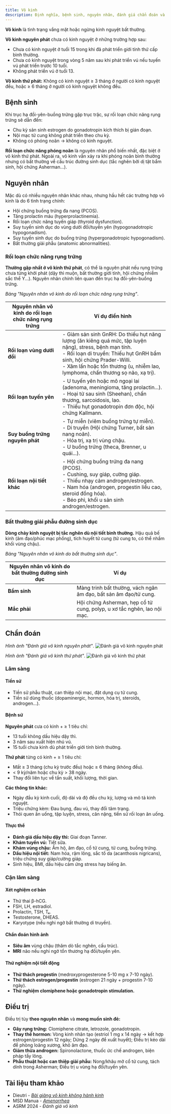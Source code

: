 ```yaml
---
title: Vô kinh
description: Định nghĩa, bệnh sinh, nguyên nhân, đánh giá chẩn đoán và phương pháp điều trị vô kinh.
---
```


**Vô kinh** là tình trạng vắng mặt hoặc ngừng kinh nguyệt bất thường.

**Vô kinh nguyên phát** chưa có kinh nguyệt ở những trường hợp sau:

- Chưa có kinh nguyệt ở tuổi 15 trong khi đã phát triển giới tính thứ cấp bình thường.
- Chưa có kinh nguyệt trong vòng 5 năm sau khi phát triển vú nếu tuyến vú phát triển trước 10 tuổi.
- Không phát triển vú ở tuổi 13.

**Vô kinh thứ phát:** Không có kinh nguyệt ≥ 3 tháng ở người có kinh nguyệt đều, hoặc ≥ 6 tháng ở người có kinh nguyệt không đều.

## Bệnh sinh

Khi trục hạ đồi-yên-buồng trứng gặp trục trặc, sự rối loạn chức năng rụng trứng sẽ dẫn đến:

- Chu kỳ sản sinh estrogen do gonadotropin kích thích bị gián đoạn.
- Nội mạc tử cung không phát triển theo chu kỳ.
- Không có phóng noãn → không có kinh nguyệt.

**Rối loạn chức năng phóng noãn** là nguyên nhân phổ biến nhất, đặc biệt ở vô kinh thứ phát. Ngoài ra, vô kinh vẫn xảy ra khi phóng noãn bình thường nhưng có bất thường về cấu trúc đường sinh dục (tắc nghẽn bởi dị tật bẩm sinh, hội chứng Asherman...).

## Nguyên nhân

Mặc dù có nhiều nguyên nhân khác nhau, nhưng hầu hết các trường hợp vô kinh là do 6 tình trạng chính:

- Hội chứng buồng trứng đa nang (PCOS).
- Tăng prolactin máu (hyperprolactinemia).
- Rối loạn chức năng tuyến giáp (thyroid dysfunction).
- Suy tuyến sinh dục do vùng dưới đồi/tuyến yên (hypogonadotropic hypogonadism).
- Suy tuyến sinh dục do buồng trứng (hypergonadotropic hypogonadism).
- Bất thường giải phẫu (anatomic abnormalities).

### Rối loạn chức năng rụng trứng

**Thường gặp nhất ở vô kinh thứ phát**, có thể là nguyên phát nếu rụng trứng chưa từng khởi phát (dậy thì muộn, bất thường giới tính, hội chứng nhiễm sắc thể Y...). Nguyên nhân chính liên quan đến trục hạ đồi-yên-buồng trứng.

_Bảng "Nguyên nhân vô kinh do rối loạn chức năng rụng trứng"_.

| Nguyên nhân vô kinh do rối loạn chức năng rụng trứng | Ví dụ điển hình                                                                                                                                                                                                                                                       |
| ---------------------------------------------------- | --------------------------------------------------------------------------------------------------------------------------------------------------------------------------------------------------------------------------------------------------------------------- |
| **Rối loạn vùng dưới đồi**                           | - Giảm sản sinh GnRH: Do thiếu hụt năng lượng (ăn kiêng quá mức, tập luyện nặng), stress, bệnh mạn tính.<br>- Rối loạn di truyền: Thiếu hụt GnRH bẩm sinh, hội chứng Prader-Willi.<br>- Xâm lấn hoặc tổn thương (u, nhiễm lao, lymphoma, chấn thương sọ não, xạ trị). |
| **Rối loạn tuyến yên**                               | - U tuyến yên hoặc mô ngoại lai (adenoma, meningioma, tăng prolactin...).<br>- Hoại tử sau sinh (Sheehan), chấn thương, sarcoidosis, lao.<br>- Thiếu hụt gonadotropin đơn độc, hội chứng Kallmann.                                                                    |
| **Suy buồng trứng nguyên phát**                      | - Tự miễn (viêm buồng trứng tự miễn).<br>- Di truyền (Hội chứng Turner, bất sản nang noãn).<br>- Hóa trị, xạ trị vùng chậu.<br>- U buồng trứng (theca, Brenner, u quái...).                                                                                           |
| **Rối loạn nội tiết khác**                           | - Hội chứng buồng trứng đa nang (PCOS).<br>- Cushing, suy giáp, cường giáp.<br>- Thiếu nhạy cảm androgen/estrogen.<br>- Nam hóa (androgen, progestin liều cao, steroid đồng hóa).<br>- Béo phì, khối u sản sinh androgen/estrogen.                                    |

### Bất thường giải phẫu đường sinh dục

**Dòng chảy kinh nguyệt bị tắc nghẽn dù nội tiết bình thường.** Hậu quả bế kinh (âm đạo/phúc mạc phồng), tích huyết tử cung (tử cung to, có thể nhầm khối vùng chậu).

_Bảng "Nguyên nhân vô kinh do bất thường sinh dục"_.

| Nguyên nhân vô kinh do bất thường đường sinh dục | Ví dụ                                                                   |
| ------------------------------------------------ | ----------------------------------------------------------------------- |
| **Bẩm sinh**                                     | Màng trinh bất thường, vách ngăn âm đạo, bất sản âm đạo/tử cung.        |
| **Mắc phải**                                     | Hội chứng Asherman, hẹp cổ tử cung, polyp, u xơ tắc nghẽn, lao nội mạc. |

## Chẩn đoán

_Hình ảnh "Đánh giá vô kinh nguyên phát"_.
![Đánh giá vô kinh nguyên phát](./_images/vo-kinh/danh-gia-vo-kinh-nguyen-phat.png)

_Hình ảnh "Đánh giá vô kinh thứ phát"_.
![Đánh giá vô kinh thứ phát](./_images/vo-kinh/danh-gia-vo-kinh-thu-phat.png)

### Lâm sàng

#### Tiền sử

- Tiền sử phẫu thuật, can thiệp nội mạc, đặt dụng cụ tử cung.
- Tiền sử dùng thuốc (dopaminergic, hormon, hóa trị, steroids, androgen...).

#### Bệnh sử

**Nguyên phát** cưa có kinh + ≥ 1 tiêu chí:

- 13 tuổi không dấu hiệu dậy thì.
- 3 năm sau xuất hiện nhú vú.
- 15 tuổi chưa kinh dù phát triển giới tính bình thường.

**Thứ phát** từng có kinh + ≥ 1 tiêu chí:

- Mất ≥ 3 tháng (chu kỳ trước đều) hoặc ≥ 6 tháng (không đều).
- < 9 kỳ/năm hoặc chu kỳ > 38 ngày.
- Thay đổi liên tục về tần suất, khối lượng, thời gian.

**Các thông tin khác:**

- Ngày đầu kỳ kinh cuối, độ dài và độ đều chu kỳ, lượng và mô tả kinh nguyệt.
- Triệu chứng kèm: Đau bụng, đau vú, thay đổi tâm trạng.
- Thói quen ăn uống, tập luyện, stress, cân nặng, tiền sử rối loạn ăn uống.

#### Thực thể

- **Đánh giá dấu hiệu dậy thì:** Giai đoạn Tanner.
- **Khám tuyến vú:** Tiết sữa.
- **Khám vùng chậu:** Ấm hộ, âm đạo, cổ tử cung, tử cung, buồng trứng.
- **Dấu hiệu nội tiết:** Nam hóa, rậm lông, sắc tố da (acanthosis nigricans), triệu chứng suy giáp/cường giáp.
- Sinh hiệu, BMI, dấu hiệu cảm ứng stress hay biếng ăn.

### Cận lâm sàng

#### Xét nghiệm cơ bản

- Thử thai β-hCG.
- FSH, LH, estradiol.
- Prolactin, TSH, T₄.
- Testosterone, DHEAS.
- Karyotype (nếu nghi ngờ bất thường di truyền).

#### Chẩn đoán hình ảnh

- **Siêu âm** vùng chậu (thăm dò tắc nghẽn, cấu trúc).
- **MRI** não nếu nghi ngờ tổn thương hạ đồi/tuyến yên.

#### Thử nghiệm nội tiết động

- **Thử thách progestin** (medroxyprogesterone 5-10 mg x 7-10 ngày).
- **Thử thách estrogen/progestin** (estrogen 21 ngày + progestin 7-10 ngày).
- **Thử nghiệm clomiphene hoặc gonadotropin stimulation.**

## Điều trị

Điều trị tùy **theo nguyên nhân** và **mong muốn sinh đẻ:**

- **Gây rụng trứng:** Clomiphene citrate, letrozole, gonadotropin.
- **Thay thế hormon:** Vòng kinh nhân tạo (estriol 1 mg x 14 ngày → kết hợp estrogen/progestin 12 ngày; Dừng 2 ngày để xuất huyết); Điều trị kéo dài để phòng loãng xương, khô âm đạo.
- **Giảm thừa androgen:** Spironolactone, thuốc ức chế androgen, biện pháp tẩy lông.
- **Phẫu thuật hoặc can thiệp giải phẫu:** Nong/khâu mở cổ tử cung, tách dính trong Asherman; Điều trị u vùng hạ đồi/tuyến yên.

## Tài liệu tham khảo

- Dieutri - [_Bài giảng vô kinh không hành kinh_](https://www.dieutri.vn/bgsanphukhoa/bai-giang-vo-kinh-khong-hanh-kinh)
- MSD Manua - [_Amenorrhea_](https://www.msdmanuals.com/professional/gynecology-and-obstetrics/menstrual-abnormalities/amenorrhea)
- ASRM 2024 - _Đánh giá vô kinh_
